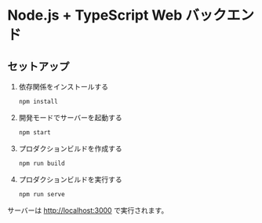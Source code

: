 # Node.js + TypeScript Web バックエンド

## セットアップ

1. 依存関係をインストールする

   ```sh
   npm install
   ```

2. 開発モードでサーバーを起動する

   ```sh
   npm start
   ```

3. プロダクションビルドを作成する

   ```sh
   npm run build
   ```

4. プロダクションビルドを実行する

   ```sh
   npm run serve
   ```

サーバーは <http://localhost:3000> で実行されます。
